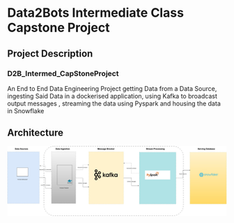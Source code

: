 # Data2Bots Intermediate Class Capstone Project
## Project Description
### D2B_Intermed_CapStoneProject
An End to End Data Engineering Project getting Data from a Data Source, ingesting Said Data in a dockerised application, using Kafka to broadcast output messages , streaming the data using Pyspark and housing the data in Snowflake
## Architecture
![Project Architecture](./docs/Class59_opensource-milestone-project.jpg)